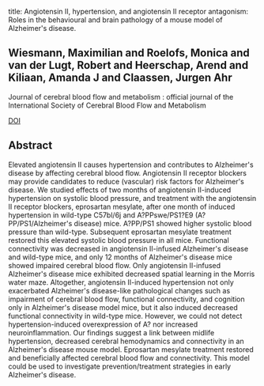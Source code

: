 title: Angiotensin II, hypertension, and angiotensin II receptor antagonism: Roles in the behavioural and brain pathology of a mouse model of Alzheimer's disease.

## Wiesmann, Maximilian and Roelofs, Monica and van der Lugt, Robert and Heerschap, Arend and Kiliaan, Amanda J and Claassen, Jurgen Ahr
Journal of cerebral blood flow and metabolism : official journal of the International Society of Cerebral Blood Flow and Metabolism

<a href="https://doi.org/10.1177/0271678X16667364">DOI</a>

## Abstract
Elevated angiotensin II causes hypertension and contributes to Alzheimer's disease by affecting cerebral blood flow. Angiotensin II receptor blockers may provide candidates to reduce (vascular) risk factors for Alzheimer's disease. We studied effects of two months of angiotensin II-induced hypertension on systolic blood pressure, and treatment with the angiotensin II receptor blockers, eprosartan mesylate, after one month of induced hypertension in wild-type C57bl/6j and A?PPswe/PS1?E9 (A?PP/PS1/Alzheimer's disease) mice. A?PP/PS1 showed higher systolic blood pressure than wild-type. Subsequent eprosartan mesylate treatment restored this elevated systolic blood pressure in all mice. Functional connectivity was decreased in angiotensin II-infused Alzheimer's disease and wild-type mice, and only 12 months of Alzheimer's disease mice showed impaired cerebral blood flow. Only angiotensin II-infused Alzheimer's disease mice exhibited decreased spatial learning in the Morris water maze. Altogether, angiotensin II-induced hypertension not only exacerbated Alzheimer's disease-like pathological changes such as impairment of cerebral blood flow, functional connectivity, and cognition only in Alzheimer's disease model mice, but it also induced decreased functional connectivity in wild-type mice. However, we could not detect hypertension-induced overexpression of A? nor increased neuroinflammation. Our findings suggest a link between midlife hypertension, decreased cerebral hemodynamics and connectivity in an Alzheimer's disease mouse model. Eprosartan mesylate treatment restored and beneficially affected cerebral blood flow and connectivity. This model could be used to investigate prevention/treatment strategies in early Alzheimer's disease.


